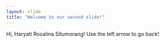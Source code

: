```yaml
---
layout: slide
title: "Welcome to our second slide!"
---
```

Hi, Haryati Rosalina Situmorang!
Use the left arrow to go back!
